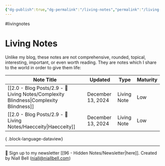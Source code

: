 ```yaml
---
{"dg-publish":true,"dg-permalink":"/living-notes","permalink":"/living-notes/","title":"Living Notes","contentClasses":"","noteIcon":null,"created":"2024-12-13T15:28:16.909+00:00","updated":"2024-12-13T16:04:22.151+00:00"}
---
```


#livingnotes
# Living Notes

Unlike my blog, these notes are not comprehensive, rounded, topical, interesting, important, or even worth reading. They are notes which I share to the world in order to give them life:

| Note Title                                                                               | Updated           | Type        | Maturity |
| ---------------------------------------------------------------------------------------- | ----------------- | ----------- | -------- |
| [[2.0 - Blog Posts/2.9 - 📝 Living Notes/Complexity Blindness\|Complexity Blindness]] | December 13, 2024 | Living Note | Low      |
| [[2.0 - Blog Posts/2.9 - 📝 Living Notes/Haecceity\|Haecceity]]                       | December 13, 2024 | Living Note | Low      |

{ .block-language-dataview}

---
📧 Sign up to my newsletter [[96 - Hidden Notes/Newsletter\|here]].
Created by Niall Bell (niall@niallbell.com)